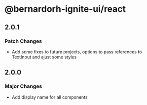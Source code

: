 # @bernardorh-ignite-ui/react

## 2.0.1

### Patch Changes

- Add some fixes to future projects, options to pass references to TextInput and ajust some styles

## 2.0.0

### Major Changes

- Add display name for all components

